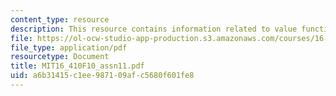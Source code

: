 ```yaml
---
content_type: resource
description: This resource contains information related to value function.
file: https://ol-ocw-studio-app-production.s3.amazonaws.com/courses/16-410-principles-of-autonomy-and-decision-making-fall-2010/a6b31415c1ee987109afc5680f601fe8_MIT16_410F10_assn11.pdf
file_type: application/pdf
resourcetype: Document
title: MIT16_410F10_assn11.pdf
uid: a6b31415-c1ee-9871-09af-c5680f601fe8
---
```

